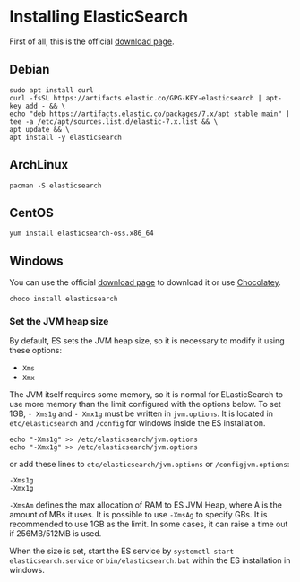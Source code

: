 # Installing ElasticSearch

First of all, this is the official [download page](https://www.elastic.co/downloads/elasticsearch).

## Debian

```
sudo apt install curl
curl -fsSL https://artifacts.elastic.co/GPG-KEY-elasticsearch | apt-key add - && \
echo "deb https://artifacts.elastic.co/packages/7.x/apt stable main" | tee -a /etc/apt/sources.list.d/elastic-7.x.list && \
apt update && \
apt install -y elasticsearch
```

## ArchLinux

```
pacman -S elasticsearch
```

## CentOS

```
yum install elasticsearch-oss.x86_64
```

## Windows

You can use the official [download page](https://www.elastic.co/downloads/elasticsearch) to download it or use [Chocolatey](https://chocolatey.org/install).

```
choco install elasticsearch
```

### Set the JVM heap size

By default, ES sets the JVM heap size, so it is necessary to modify it using these options:

- `Xms`
- `Xmx`

The JVM itself requires some memory, so it is normal for ELasticSearch to use more memory than the limit configured with the options below. To set 1GB, `- Xms1g` and `- Xmx1g` must be written in `jvm.options`. It is located in `etc/elasticsearch` and `/config` for windows inside the ES installation.

```
echo "-Xms1g" >> /etc/elasticsearch/jvm.options
echo "-Xmx1g" >> /etc/elasticsearch/jvm.options
```

or add these lines to `etc/elasticsearch/jvm.options` or `/configjvm.options`:

```
-Xms1g
-Xmx1g
```

`-XmsAm` defines the max allocation of RAM to ES JVM Heap, where A is the amount of MBs it uses. It is possible to use `-XmsAg` to specify GBs. It is recommended to use 1GB as the limit. In some cases, it can raise a time out if 256MB/512MB is used.

When the size is set, start the ES service by `systemctl start elasticsearch.service` or `bin/elasticsearch.bat` within the ES installation in windows.

